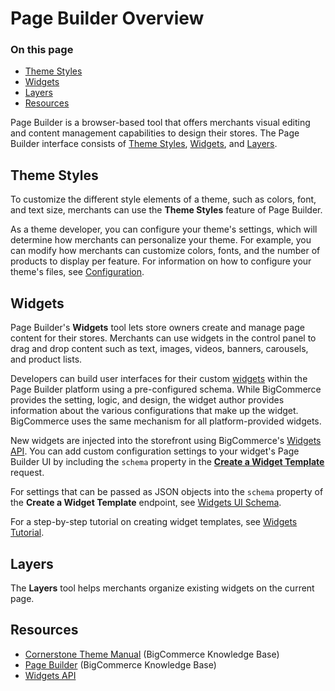 # Page Builder Overview

<div class="otp" id="no-index">

### On this page
- [Theme Styles](#theme-styles)
- [Widgets](#widgets)
- [Layers](#layers)
- [Resources](#resources)

</div>

Page Builder is a browser-based tool that offers merchants visual editing and content management capabilities to design their stores. The Page Builder interface consists of [Theme Styles](https://support.bigcommerce.com/s/article/Page-Builder#styles), [Widgets](https://support.bigcommerce.com/s/article/Page-Builder#builder), and [Layers](https://support.bigcommerce.com/s/article/Page-Builder#layers).

## Theme Styles

To customize the different style elements of a theme, such as colors, font, and text size, merchants can use the **Theme Styles** feature of Page Builder. 

As a theme developer, you can configure your theme's settings, which will determine how merchants can personalize your theme. For example, you can modify how merchants can customize colors, fonts, and the number of products to display per feature. For information on how to configure your theme's files, see [Configuration](https://developer.bigcommerce.com/stencil-docs/page-builder/theme-styles-configuration). 

## Widgets

Page Builder's **Widgets** tool lets store owners create and manage page content for their stores. Merchants can use widgets in the control panel to drag and drop content such as text, images, videos, banners, carousels, and product lists. 

Developers can build user interfaces for their custom [widgets](https://developer.bigcommerce.com/api-docs/storefront/widgets/widgets-overview) within the Page Builder platform using a pre-configured schema. While BigCommerce provides the setting, logic, and design, the widget author provides information about the various configurations that make up the widget. BigCommerce uses the same mechanism for all platform-provided widgets.

New widgets are injected into the storefront using BigCommerce's [Widgets API](https://developer.bigcommerce.com/api-docs/store-management/widgets/overview). You can add custom configuration settings to your widget's Page Builder UI by including the `schema` property in the [**Create a Widget Template**](https://developer.bigcommerce.com/api-reference/store-management/widgets/widget-template/createwidgettemplate) request. 

For settings that can be passed as JSON objects into the `schema` property of the **Create a Widget Template** endpoint, see [Widgets UI Schema](https://developer.bigcommerce.com/stencil-docs/page-builder/widget-ui-schema). 

For a step-by-step tutorial on creating widget templates, see [Widgets Tutorial](https://developer.bigcommerce.com/api-docs/store-management/widgets/tutorial). 

## Layers

The **Layers** tool helps merchants organize existing widgets on the current page. 

## Resources
- [Cornerstone Theme Manual](https://support.bigcommerce.com/s/article/Cornerstone-Theme-Manual) (BigCommerce Knowledge Base)
- [Page Builder](https://support.bigcommerce.com/s/article/Page-Builder) (BigCommerce Knowledge Base)
- [Widgets API](https://developer.bigcommerce.com/api-docs/store-management/widgets/overview)
